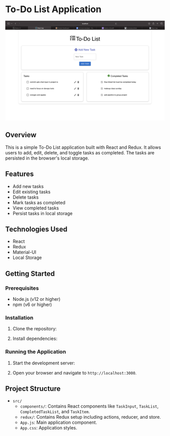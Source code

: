 # To-Do List Application

![App Screenshot](img.png)

## Overview

This is a simple To-Do List application built with React and Redux. It allows users to add, edit, delete, and toggle tasks as completed. The tasks are persisted in the browser's local storage.

## Features

- Add new tasks
- Edit existing tasks
- Delete tasks
- Mark tasks as completed
- View completed tasks
- Persist tasks in local storage

## Technologies Used

- React
- Redux
- Material-UI
- Local Storage

## Getting Started

### Prerequisites

- Node.js (v12 or higher)
- npm (v6 or higher)

### Installation

1. Clone the repository:

2. Install dependencies:

### Running the Application

1. Start the development server:

2. Open your browser and navigate to `http://localhost:3000`.

## Project Structure

- `src/`
  - `components/`: Contains React components like `TaskInput`, `TaskList`, `CompletedTaskList`, and `TaskItem`.
  - `redux/`: Contains Redux setup including actions, reducer, and store.
  - `App.js`: Main application component.
  - `App.css`: Application styles.





